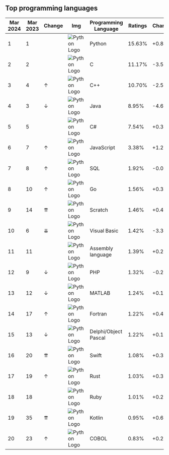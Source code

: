 ## Top programming languages
| Mar 2024 | Mar 2023 | Change | Img | Programming Language | Ratings | Change | Description |
|-|-|-|-|-|-|-|-|
| 1 | 1 |  | ![Python Logo](https://www.tiobe.com/wp-content/themes/tiobe/tiobe-index/images/Python.png) | Python | 15.63% | +0.80% | [Desc](/Python.md) |
| 2 | 2 |  | ![Python Logo](https://www.tiobe.com/wp-content/themes/tiobe/tiobe-index/images/C.png) | C | 11.17% | -3.56% | [Desc](/C.md) |
| 3 | 4 | ↑ | ![Python Logo](https://www.tiobe.com/wp-content/themes/tiobe/tiobe-index/images/C__.png) | C++ | 10.70% | -2.59% | [Desc](/C++.md) |
| 4 | 3 | ↓ | ![Python Logo](https://www.tiobe.com/wp-content/themes/tiobe/tiobe-index/images/Java.png) | Java | 8.95% | -4.61% | [Desc](/Java.md) |
| 5 | 5 |  | ![Python Logo](https://www.tiobe.com/wp-content/themes/tiobe/tiobe-index/images/C_.png) | C# | 7.54% | +0.37% | [Desc](/C#.md) |
| 6 | 7 | ↑ | ![Python Logo](https://www.tiobe.com/wp-content/themes/tiobe/tiobe-index/images/JavaScript.png) | JavaScript | 3.38% | +1.21% | [Desc](/JavaScript.md) |
| 7 | 8 | ↑ | ![Python Logo](https://www.tiobe.com/wp-content/themes/tiobe/tiobe-index/images/SQL.png) | SQL | 1.92% | -0.04% | [Desc](/SQL.md) |
| 8 | 10 | ↑ | ![Python Logo](https://www.tiobe.com/wp-content/themes/tiobe/tiobe-index/images/Go.png) | Go | 1.56% | +0.32% | [Desc](/Go.md) |
| 9 | 14 | ⇈ | ![Python Logo](https://www.tiobe.com/wp-content/themes/tiobe/tiobe-index/images/Scratch.png) | Scratch | 1.46% | +0.45% | [Desc](/Scratch.md) |
| 10 | 6 | ⇊ | ![Python Logo](https://www.tiobe.com/wp-content/themes/tiobe/tiobe-index/images/Visual_Basic.png) | Visual Basic | 1.42% | -3.33% | [Desc](/Visual Basic.md) |
| 11 | 11 |  | ![Python Logo](https://www.tiobe.com/wp-content/themes/tiobe/tiobe-index/images/Assembly_language.png) | Assembly language | 1.39% | +0.28% | [Desc](/Assembly language.md) |
| 12 | 9 | ↓ | ![Python Logo](https://www.tiobe.com/wp-content/themes/tiobe/tiobe-index/images/PHP.png) | PHP | 1.32% | -0.29% | [Desc](/PHP.md) |
| 13 | 12 | ↓ | ![Python Logo](https://www.tiobe.com/wp-content/themes/tiobe/tiobe-index/images/MATLAB.png) | MATLAB | 1.24% | +0.16% | [Desc](/MATLAB.md) |
| 14 | 17 | ↑ | ![Python Logo](https://www.tiobe.com/wp-content/themes/tiobe/tiobe-index/images/Fortran.png) | Fortran | 1.22% | +0.43% | [Desc](/Fortran.md) |
| 15 | 13 | ↓ | ![Python Logo](https://www.tiobe.com/wp-content/themes/tiobe/tiobe-index/images/Delphi_Object_Pascal.png) | Delphi/Object Pascal | 1.22% | +0.15% | [Desc](/Delphi/Object Pascal.md) |
| 16 | 20 | ⇈ | ![Python Logo](https://www.tiobe.com/wp-content/themes/tiobe/tiobe-index/images/Swift.png) | Swift | 1.08% | +0.38% | [Desc](/Swift.md) |
| 17 | 19 | ↑ | ![Python Logo](https://www.tiobe.com/wp-content/themes/tiobe/tiobe-index/images/Rust.png) | Rust | 1.03% | +0.30% | [Desc](/Rust.md) |
| 18 | 18 |  | ![Python Logo](https://www.tiobe.com/wp-content/themes/tiobe/tiobe-index/images/Ruby.png) | Ruby | 1.01% | +0.24% | [Desc](/Ruby.md) |
| 19 | 35 | ⇈ | ![Python Logo](https://www.tiobe.com/wp-content/themes/tiobe/tiobe-index/images/Kotlin.png) | Kotlin | 0.95% | +0.68% | [Desc](/Kotlin.md) |
| 20 | 23 | ↑ | ![Python Logo](https://www.tiobe.com/wp-content/themes/tiobe/tiobe-index/images/COBOL.png) | COBOL | 0.83% | +0.25% | [Desc](/COBOL.md) |
